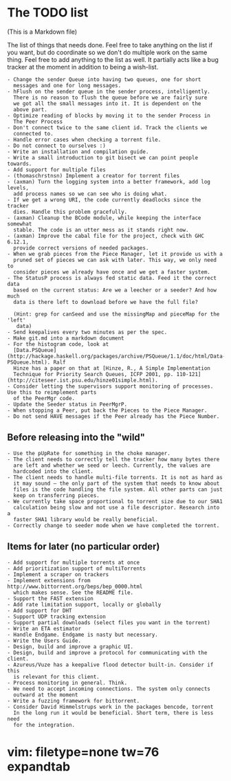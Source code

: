 The TODO list
=============

(This is a Markdown file)

The list of things that needs done. Feel free to take anything on the
list if you want, but do coordinate so we don't do multiple work on
the same thing. Feel free to add anything to the list as well. It
partially acts like a bug tracker at the moment in addition to being a
wish-list.

    - Change the sender Queue into having two queues, one for short
      messages and one for long messages.
    - hFlush on the sender queue in the sender process, intelligently.
      There is no reason to flush the queue before we are fairly sure
      we got all the small messages into it. It is dependent on the
      above part.
    - Optimize reading of blocks by moving it to the sender Process in
      The Peer Process
    - Don't connect twice to the same client id. Track the clients we
      connected to.
    - Handle error cases when checking a torrent file.
    - Do not connect to ourselves :)
    - Write an installation and compilation guide.
    - Write a small introduction to git bisect we can point people towards.
    - Add support for multiple files
    - (thomaschrstnsn) Implement a creator for torrent files
    - (axman) Turn the logging system into a better framework, add log levels,
      add process names so we can see who is doing what.
    - If we get a wrong URI, the code currently deadlocks since the tracker
      dies. Handle this problem gracefully.
    - (axman) Cleanup the BCode module, while keeping the interface somewhat
      stable. The code is an utter mess as it stands right now.
    - (axman) Improve the cabal file for the project, check with GHC 6.12.1,
      provide correct versions of needed packages.
    - When we grab pieces from the Piece Manager, let it provide us with a
      pruned set of pieces we can ask with later. This way, we only need to
      consider pieces we already have once and we get a faster system.
    - The StatusP process is always fed static data. Feed it the correct data
      based on the current status: Are we a leecher or a seeder? And how much
      data is there left to download before we have the full file?

      (Hint: grep for canSeed and use the missingMap and pieceMap for the 'left'
       data)
    - Send keepalives every two minutes as per the spec.
    - Make git.md into a markdown document
    - For the histogram code, look at
      [Data.PSQueue](http://hackage.haskell.org/packages/archive/PSQueue/1.1/doc/html/Data-PSQueue.html). Ralf
      Hinze has a paper on that at [Hinze, R., A Simple Implementation
      Technique for Priority Search Queues, ICFP 2001, pp. 110-121](http://citeseer.ist.psu.edu/hinze01simple.html).
    - Consider letting the supervisors support monitoring of processes. Use this to reimplement parts
      of the PeerMgr code.
    - Update the Seeder status in PeerMgrP.
    - When stopping a Peer, put back the Pieces to the Piece Manager.
    - Do not send HAVE messages if the Peer already has the Piece Number.

Before releasing into the "wild"
--------------------------------

    - Use the pUpRate for something in the choke manager.
    - The client needs to correctly tell the tracker how many bytes there
      are left and whether we seed or leech. Currently, the values are
      hardcoded into the client.
    - The client needs to handle multi-file torrents. It is not as hard as
      it may sound — the only part of the system that needs to know about
      files is the code handling the file system. All other parts can just
      keep on transferring pieces.
    - We currently take space proportional to torrent size due to our SHA1
      calculation being slow and not use a file descriptor. Research into a
      faster SHA1 library would be really beneficial.
    - Correctly change to seeder mode when we have completed the torrent.

Items for later (no particular order)
-------------------------------------

    - Add support for multiple torrents at once
    - Add prioritization support of multiTorrents
    - Implement a scraper on trackers
    - Implement extensions from http://www.bittorrent.org/beps/bep_0000.html
      which makes sense. See the README file.
    - Support the FAST extension
    - Add rate limitation support, locally or globally
    - Add support for DHT
    - Support UDP tracking extension
    - Support partial downloads (select files you want in the torrent)
    - Write an ETA estimator
    - Handle Endgame. Endgame is nasty but necessary.
    - Write the Users Guide.
    - Design, build and improve a graphic UI.
    - Design, build and improve a protocol for communicating with the client.
    - Azureus/Vuze has a keepalive flood detector built-in. Consider if this
      is relevant for this client.
    - Process monitoring in general. Think.
    - We need to accept incoming connections. The system only connects
      outward at the moment
    - Write a fuzzing framework for bittorrent.
    - Consider David Himmelstrups work in the packages bencode, torrent
      In the long run it would be beneficial. Short term, there is less need
      for the integration.

# vim: filetype=none tw=76 expandtab
